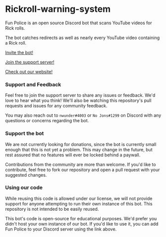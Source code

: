 # Rickroll-warning-system
 
 Fun Police is an open source Discord bot that scans YouTube videos for Rick rolls.
 
 The bot catches redirects as well as nearly every YouTube video containing a Rick roll.
 
[Invite the bot!](https://discordapp.com/oauth2/authorize?client_id=687454860907511881&scope=bot&permissions=67456001)

[Join the support server!](https://discord.gg/3nhhWPF)

[Check out our website!](https://ter.ps/funpolicegit)


### Support and Feedback
 Feel free to join the support server to share any issues or feedback. We'd love to hear what you think!
 We'll also be watching this repository's pull requests and issues for any community feedback.
 
 You may also reach out to `nwunder#4003` or `No Jons#1299` on Discord with any questions or concerns regarding the bot.

### Support the bot
 We are not currently looking for donations, since the bot is currently small enough that this is not yet a problem. This may change in the future, but rest assured that no features will ever be locked behind a paywall.
 
 Contributions from the community are more than welcome. If you'd like to contribute, feel free to fork our repository and open a pull request with your suggested changes.

### Using our code
 While reusing this code is allowed under our license, we will not provide support for anyone attempting to run their own instance of this bot. This repository is not intended to be easily reused.
 
 This bot's code is open-source for educational purposes. We'd prefer you didn't host your own instance of our bot. If you'd like to use it, you can add Fun Police to your Discord server using the link above.
